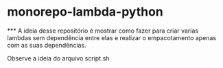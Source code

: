# monorepo-lambda-python

*** A ideia desse repositório é mostrar como fazer para criar varias lambdas sem dependência entre elas e realizar o empacotamento apenas com as suas dependências.

Observe a ideia do arquivo script.sh
